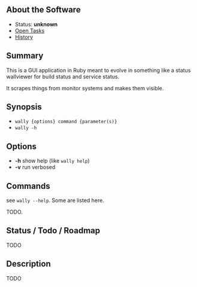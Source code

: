 ## About the Software

* Status: **unknown**
* [Open Tasks](_todolist.html)
* [History](file.History.html)

## Summary

This is a GUI application in Ruby meant to evolve in something like a status
wallviewer for build status and service status.

It scrapes things from monitor systems and makes them visible.

## Synopsis

* ``wally {options} command {parameter(s)}``
* ``wally -h``

## Options

* **-h** show help (like ``wally help``)
* **-v** run verbosed

## Commands

see ``wally --help``. Some are listed here.

TODO.

## Status / Todo / Roadmap

TODO

## Description

TODO

